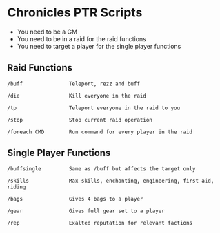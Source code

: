 # Chronicles PTR Scripts

- You need to be a GM
- You need to be in a raid for the raid functions
- You need to target a player for the single player functions

## Raid Functions

    /buff               Teleport, rezz and buff

    /die                Kill everyone in the raid

    /tp                 Teleport everyone in the raid to you

    /stop               Stop current raid operation

    /foreach CMD        Run command for every player in the raid

## Single Player Functions

	/buffsingle         Same as /buff but affects the target only

    /skills             Max skills, enchanting, engineering, first aid, riding

    /bags               Gives 4 bags to a player

    /gear               Gives full gear set to a player

    /rep                Exalted reputation for relevant factions

